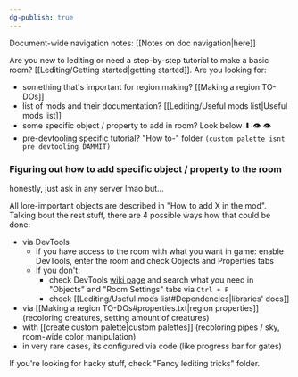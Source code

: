 ```yaml
---
dg-publish: true
---
```

Document-wide navigation notes: [[Notes on doc navigation|here]]

Are you new to lediting or need a step-by-step tutorial to make a basic room? [[Lediting/Getting started|getting started]].
Are you looking for:
- something that's important for region making? [[Making a region TO-DOs]]
- list of mods and their documentation? [[Lediting/Useful mods list|Useful mods list]]
- some specific object / property to add in room? Look below ⬇ 👁 👁
- pre-devtooling specific tutorial? "How to-" folder
`(custom palette isnt pre devtooling DAMMIT)`

### Figuring out how to add specific object / property to the room
honestly, just ask in any server lmao
but...

All lore-important objects are described in "How to add X in the mod".
Talking bout the rest stuff, there are 4 possible ways how that could be done:
- via DevTools
	- If you have access to the room with what you want in game:
		enable DevTools, enter the room and check Objects and Properties tabs
	- If you don't:
		- check DevTools [wiki page](https://rainworldmodding.miraheze.org/wiki/Dev_Tools#Interface_Tabs) and search what you need in "Objects" and "Room Settings" tabs via `Ctrl + F`
		- check [[Lediting/Useful mods list#Dependencies|libraries' docs]]
- via [[Making a region TO-DOs#properties.txt|region properties]] (recoloring creatures, setting amount of creatures)
- with [[create custom palette|custom palettes]] (recoloring pipes / sky, room-wide color manipulation)
- in very rare cases, its configured via code (like progress bar for gates)

If you're looking for hacky stuff, check "Fancy lediting tricks" folder.